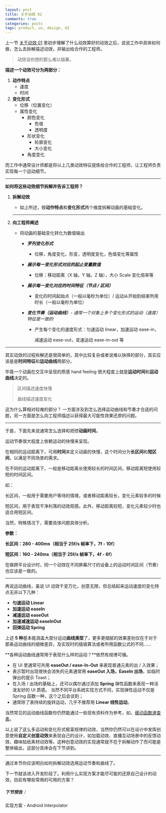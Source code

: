```yaml
---
layout: post
title: 关于动效 02
comments: true
categories: posts
tags: product, ux, design, UI
---
```




上一节 [关于动效 01](https://zzao.im/blog/post/About-Motion-01.html) 里初步理解了什么动效算好的动效之后，说说工作中具体如何做，怎么去拆解描述动效，并输出给合作的工程师。



> 动效没你想的那么难以描摹。



**描述一个动效可分为两部分：**



1. **动作特点**
   - 速度
   - 时间
2. **变化形式**
   - 位移（位置变化）
   - 属性变化
     - 颜色变化
       - 色值
       - 透明度
     - 形状变化
       - 轮廓变化
       - 大小变化
     - 角度变化



而工作中通常设计师都是将以上几类动效特征提炼给合作的工程师，让工程师负责实现每一个运动细节。

------



**如何将这些动效细节拆解并告诉工程师？**

1. **拆解动效** 

   - 如上所述，按**动作特点**和**变化形式**两个维度拆解动画的基础变化。

   ------

   

   

2. **向工程师阐述**

   - 将动画的基础变化转化为数值输出

     - _**罗列变化形式**_

       - 位移，角度变化，形变，透明度变化，色值变化等属性

     - _**展示每一变化形式对应的起止变量数值**_

       - 位移：移动距离（X 轴，Y 轴，Z 轴），大小 Scale 变化倍率等

     - _**展示每一变化对应的时间特征（节点 / 区间）**_

       - 变化的时间起始点（一般以毫秒为单位）/ 运动从开始到结束所用时长（一般以毫秒为单位）

     - _**变化节奏（运动曲线）**- 通常一个对象上多个变化形式的运动（速度）特征是一致的_

       - 产生每个变化的速度形式：匀速运动 linear，加速运动 ease-in，

         减速运动 ease-out，变速运动 ease-in-out 等



------



其实动效的过程拆解还是很简单的，其中比较复杂或者说难以抉择的部分，其实应该是是**时间特征**和**运动曲线**两部分。

毕竟一个动画在交互中呈现的质感 hand feeling 很大程度上就是**运动时间**和**运动曲线**决定的。

> 区间描述速度快慢
>
> 曲线描述速度变化

这为什么算相对较难的部分？
一方面涉及到怎么选择运动曲线和节奏才合适的问题，另一方面是怎么向工程师描述以获得最大可能性效果还原的问题。

--------

于是，下面先来说通常怎么选择和把控**动画时间**。

运动节奏很大程度上依赖运动的快慢来呈现。

在相同的运动距离下，可用**时间**来定义动画的快慢，这个时间分为**长区间**和**短区间**，以满足不同场景的需求。

在不同的运动距离下，一般是移动距离长使用较长的时间区间，移动距离短使用较短的时间区间。

如：

长区间，一般用于需要用户等待的情境，或者移动距离较长，变化元素较多的时候

短区间，用于表现干净利落的动效观感。此外，移动距离较短，变化元素较少时也适合用短区间。



当然，特殊情况下，需要具体问题具体分析。



**参数：**

**长区间：280 - 400ms（相当于 25f/s 帧率下，7f - 10f）**

**短区间：160 - 240ms（相当于 25f/s 帧率下，4f - 6f）**



在做跨平台设计时，同一个动效在不同屏幕尺寸的设备上的运动时间区间（节奏）也应该是一致的。



------



再说运动曲线，虽说 UI 动效千变万化，创意无限，但总结起来运动速度的变化特点无非以下几种：

- **匀速运动 Linear**
- **加速运动 easeIn**
- **减速运动 easeOut**
- **加速减速运动 easeInOut**
- **回弹运动 Spring**



上述 **5 种**基本能涵盖大部分运动**曲线类型**了，更多更细腻的效果差别仅在于对于那条运动曲线的细微差异，及实现时的插值算法或者所用函数公式的不同……



**各种运动曲线通常用于表现什么样的运动？**依然有规律可循。

- 在 UI 里通常可共用 **easeOut / ease-In-Out** 来表现普通元素的出 / 入效果；
- 表示暂时出现很快会消失的元素通常用 **easeOut 入场，EaseIn 出场**，如临时弹出的提示 Toast；
- 在入场 / 出场的基础上，还可以偶尔通过添加 **Spring** 弹性函数来表现一种活泼友好的 UI 质感。 当然不同平台系统实现方式不同，实现弹性运动不仅是 Spring 函数一种，这个之后会谈到；
- 通常除了表持续的旋转运动，几乎不推荐用 **Linear 线性运动**。


当然常见的运动曲线函数你仍然能通过一些现有资料作为参考，如，[缓动函数速查表](https://easings.net/zh-cn#)。



以上说了这么多运动和变化形式极富规律的动效，当然你仍然可以在设计中发挥创意使用**自定义创意动效**来表现自己的设计，如加载动效、直播互动场景中的反馈动效、趣味贴纸素材动效等。这种创意动效的实现通常就不在于拆解动作了而可能是整体输出，这部分具体会在下节讲到。



-------

通过本节你应该明白如何拆解动效选用运动节奏和曲线了。

下一节就该进入开发阶段了。利用什么实现方案才能尽可能的还原自己设计的动效，目前有哪些常用的可用的方案？



##### 下节预告：

实现方案 - Android Interpolator

